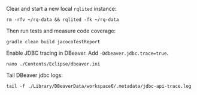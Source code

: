 Clear and start a new local `rqlited` instance:

    rm -rfv ~/rq-data && rqlited -fk ~/rq-data

Then run tests and measure code coverage:

    gradle clean build jacocoTestReport

Enable JDBC tracing in DBeaver. Add `-Ddbeaver.jdbc.trace=true`.

    nano ./Contents/Eclipse/dbeaver.ini

Tail DBeaver jdbc logs:

    tail -f ./Library/DBeaverData/workspace6/.metadata/jdbc-api-trace.log
